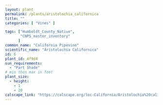 ```yaml
---
layout: plant                                                              
permalink: /plants/aristolochia_californica
title: ""
categories: [ "Vines" ]

tags: ["Humboldt_County_Native",
       "CNPS_master_inventory"
      ]
common_name: "California Pipevine"
scientific_name: "Aristolochia Californica"
id: 6
plant_id: 4f9d4
sun_requirements:
  - "Part Shade"
# min then max in feet
plant_size:
  - height: 
    - 1
    - 20
calscape_link: "https://calscape.org/loc-California/Aristolochia%20californica(%20)"
---
```


